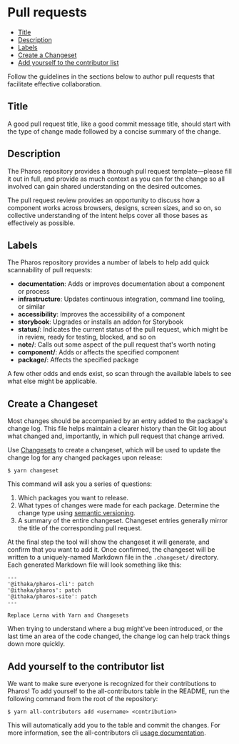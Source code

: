 # Pull requests

<!-- toc -->

- [Title](#title)
- [Description](#description)
- [Labels](#labels)
- [Create a Changeset](#create-a-changeset)
- [Add yourself to the contributor list](#add-yourself-to-the-contributor-list)

<!-- tocstop -->

Follow the guidelines in the sections below to author pull requests that facilitate effective collaboration.

## Title

A good pull request title, like a good commit message title, should start with the type of change made followed by a concise summary of the change.

## Description

The Pharos repository provides a thorough pull request template—please fill it out in full, and provide as much context as you can for the change so all involved can gain shared understanding on the desired outcomes.

The pull request review provides an opportunity to discuss how a component works across browsers, designs, screen sizes, and so on, so collective understanding of the intent helps cover all those bases as effectively as possible.

## Labels

The Pharos repository provides a number of labels to help add quick scannability of pull requests:

- **documentation**: Adds or improves documentation about a component or process
- **infrastructure**: Updates continuous integration, command line tooling, or similar
- **accessibility**: Improves the accessibility of a component
- **storybook**: Upgrades or installs an addon for Storybook
- **status/<status>**: Indicates the current status of the pull request, which might be in review, ready for testing, blocked, and so on
- **note/<note>**: Calls out some aspect of the pull request that's worth noting
- **component/<component>**: Adds or affects the specified component
- **package/<package>**: Affects the specified package

A few other odds and ends exist, so scan through the available labels to see what else might be applicable.

## Create a Changeset

Most changes should be accompanied by an entry added to the package's change log. This file helps maintain a clearer history than the Git log about what changed and, importantly, in which pull request that change arrived.

Use [Changesets](https://github.com/atlassian/changesets) to create a changeset, which will be used to update the change log for any changed packages upon release:

```shell
$ yarn changeset
```

This command will ask you a series of questions:

1. Which packages you want to release.
2. What types of changes were made for each package. Determine the change type using [semantic versioning](https://semver.org/).
3. A summary of the entire changeset. Changeset entries generally mirror the title of the corresponding pull request.

At the final step the tool will show the changeset it will generate, and confirm that you want to add it. Once confirmed, the changeset will be written to a uniquely-named Markdown file in the `.changeset/` directory. Each generated Markdown file will look something like this:

```
---
'@ithaka/pharos-cli': patch
'@ithaka/pharos': patch
'@ithaka/pharos-site': patch
---

Replace Lerna with Yarn and Changesets
```

When trying to understand where a bug might've been introduced, or the last time an area of the code changed, the change log can help track things down more quickly.

## Add yourself to the contributor list

We want to make sure everyone is recognized for their contributions to Pharos! To add yourself to the all-contributors table in the README, run the following command from the root of the repository:

```shell
$ yarn all-contributors add <username> <contribution>
```

This will automatically add you to the table and commit the changes. For more information, see the all-contributors cli [usage documentation](https://allcontributors.org/docs/en/cli/usage).
